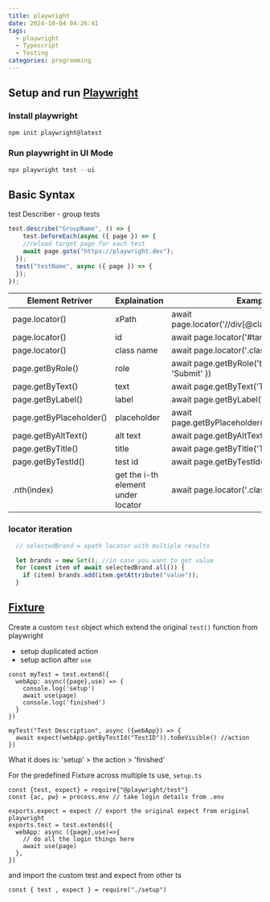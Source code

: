 ```yaml
---
title: playwright
date: 2024-10-04 04:26:41
tags:
  - playwright
  - Typescript
  - Testing
categories: programming
---
```


## Setup and run [Playwright](https://playwright.dev/)

### Install playwright

```Powershell
npm init playwright@latest
```

### Run playwright in UI Mode

```Powershell
npx playwright test --ui
```

## Basic Syntax

test Describer - group tests

```Typescript
test.describe("GroupName", () => {
    test.beforeEach(async ({ page }) => {
    //reload target page for each test
    await page.goto("https://playwright.dev");
  });
  test("testName", async ({ page }) => {
  });
});
```

| Element Retriver        | Explaination                       | Example                                            |
| ----------------------- | ---------------------------------- | -------------------------------------------------- |
| page.locator()          | xPath                              | await page.locator('//div[@class="className"]')    |
| page.locator()          | id                                 | await page.locator('#targetId')                    |
| page.locator()          | class name                         | await page.locator('.className')                   |
| page.getByRole()        | role                               | await page.getByRole('button', { name: 'Submit' }) |
| page.getByText()        | text                               | await page.getByText('Text')                       |
| page.getByLabel()       | label                              | await page.getByLabel('Label')                     |
| page.getByPlaceholder() | placeholder                        | await page.getByPlaceholder('Placeholder')         |
| page.getByAltText()     | alt text                           | await page.getByAltText('AltText')                 |
| page.getByTitle()       | title                              | await page.getByTitle('Title')                     |
| page.getByTestId()      | test id                            | await page.getByTestId('TestId')                   |
| .nth(index)             | get the i-th element under locator | await page.locator('.className').nth(1)            |

### locator iteration

```Typescript
  // selectedBrand = xpath locator with multiple results

  let brands = new Set(); //in case you want to get value
  for (const item of await selectedBrand.all()) {
    if (item) brands.add(item.getAttribute("value"));
  }
```

## [Fixture](https://www.youtube.com/watch?v=2O7dyz6XO2s)

Create a custom `test` object which extend the original `test()` function from playwright
 - setup duplicated action
 - setup action after `use`

```
const myTest = test.extend({
  webApp: async({page},use) => {
    console.log('setup')
    await use(page)
    console.log('finished')
  }
})

myTest("Test Description", async ({webApp}) => {
  await expect(webApp.getByTestId("TestID")).toBeVisible() //action
})
```

What it does is: 'setup' > the action > 'finished'

For the predefined Fixture across multiple ts use,
`setup.ts`
```
const {test, expect} = require{"@playwright/test"}
const {ac, pw} = process.env // take login details from .env

exports.expect = expect // export the original expect from original playwright
exports.test = test.extends({
  webApp: async ({page},use)=>{
    // do all the login things here
    await use(page)
  },
})
```

and import the custom test and expect from other ts
```
const { test , expect } = require("./setup")
```